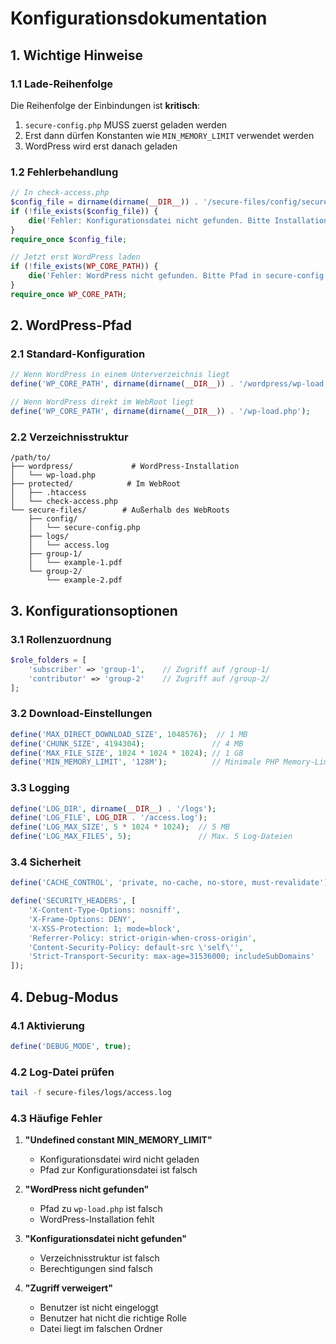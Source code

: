 # Konfigurationsdokumentation

## 1. Wichtige Hinweise

### 1.1 Lade-Reihenfolge
Die Reihenfolge der Einbindungen ist **kritisch**:
1. `secure-config.php` MUSS zuerst geladen werden
2. Erst dann dürfen Konstanten wie `MIN_MEMORY_LIMIT` verwendet werden
3. WordPress wird erst danach geladen

### 1.2 Fehlerbehandlung
```php
// In check-access.php
$config_file = dirname(dirname(__DIR__)) . '/secure-files/config/secure-config.php';
if (!file_exists($config_file)) {
    die('Fehler: Konfigurationsdatei nicht gefunden. Bitte Installation überprüfen.');
}
require_once $config_file;

// Jetzt erst WordPress laden
if (!file_exists(WP_CORE_PATH)) {
    die('Fehler: WordPress nicht gefunden. Bitte Pfad in secure-config.php überprüfen.');
}
require_once WP_CORE_PATH;
```

## 2. WordPress-Pfad

### 2.1 Standard-Konfiguration
```php
// Wenn WordPress in einem Unterverzeichnis liegt
define('WP_CORE_PATH', dirname(dirname(__DIR__)) . '/wordpress/wp-load.php');

// Wenn WordPress direkt im WebRoot liegt
define('WP_CORE_PATH', dirname(dirname(__DIR__)) . '/wp-load.php');
```

### 2.2 Verzeichnisstruktur
```
/path/to/
├── wordpress/             # WordPress-Installation
│   └── wp-load.php
├── protected/            # Im WebRoot
│   ├── .htaccess
│   └── check-access.php
└── secure-files/        # Außerhalb des WebRoots
    ├── config/
    │   └── secure-config.php
    ├── logs/
    │   └── access.log
    ├── group-1/
    │   └── example-1.pdf
    └── group-2/
        └── example-2.pdf
```

## 3. Konfigurationsoptionen

### 3.1 Rollenzuordnung
```php
$role_folders = [
    'subscriber' => 'group-1',    // Zugriff auf /group-1/
    'contributor' => 'group-2'    // Zugriff auf /group-2/
];
```

### 3.2 Download-Einstellungen
```php
define('MAX_DIRECT_DOWNLOAD_SIZE', 1048576);  // 1 MB
define('CHUNK_SIZE', 4194304);               // 4 MB
define('MAX_FILE_SIZE', 1024 * 1024 * 1024); // 1 GB
define('MIN_MEMORY_LIMIT', '128M');          // Minimale PHP Memory-Limit
```

### 3.3 Logging
```php
define('LOG_DIR', dirname(__DIR__) . '/logs');
define('LOG_FILE', LOG_DIR . '/access.log');
define('LOG_MAX_SIZE', 5 * 1024 * 1024);  // 5 MB
define('LOG_MAX_FILES', 5);               // Max. 5 Log-Dateien
```

### 3.4 Sicherheit
```php
define('CACHE_CONTROL', 'private, no-cache, no-store, must-revalidate');

define('SECURITY_HEADERS', [
    'X-Content-Type-Options: nosniff',
    'X-Frame-Options: DENY',
    'X-XSS-Protection: 1; mode=block',
    'Referrer-Policy: strict-origin-when-cross-origin',
    'Content-Security-Policy: default-src \'self\'',
    'Strict-Transport-Security: max-age=31536000; includeSubDomains'
]);
```

## 4. Debug-Modus

### 4.1 Aktivierung
```php
define('DEBUG_MODE', true);
```

### 4.2 Log-Datei prüfen
```bash
tail -f secure-files/logs/access.log
```

### 4.3 Häufige Fehler
1. **"Undefined constant MIN_MEMORY_LIMIT"**
   - Konfigurationsdatei wird nicht geladen
   - Pfad zur Konfigurationsdatei ist falsch

2. **"WordPress nicht gefunden"**
   - Pfad zu `wp-load.php` ist falsch
   - WordPress-Installation fehlt

3. **"Konfigurationsdatei nicht gefunden"**
   - Verzeichnisstruktur ist falsch
   - Berechtigungen sind falsch

4. **"Zugriff verweigert"**
   - Benutzer ist nicht eingeloggt
   - Benutzer hat nicht die richtige Rolle
   - Datei liegt im falschen Ordner 